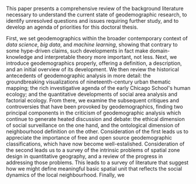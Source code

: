 This paper presents a comprehensive review of the background
literature necessary to understand the current state of geodemographic
research, to identify unresolved questions and issues requiring further
study, and to develop an agenda of priorities for this doctoral thesis.

First, we set geodemographics within the broader
contemporary context of *data science*, *big data*, and *machine
learning*, showing that contrary to some hype-driven claims, such
developments in fact make domain-knowledge and interpretable theory more
important, not less. Next, we introduce geodemographics properly,
offering a definition, a description, and an initial overview of its
development.  We then review the historical antecedents of
geodemographic analysis in more detail: the groundbreaking
visualizations of nineteenth-century urban thematic mapping; the rich
investigative agenda of the early Chicago School's human ecology; and the
quantitative developments of social area analysis and factorial ecology. 
From there, we examine the subsequent critiques and controversies that
have been provoked by geodemographics, finding two principal components
in the criticism of geodemographic analysis which  continue to generate
heated discussion and debate: the ethical dimension of social
surveillance on the one hand, and the ontological dimension of
neighbourhood definition on the other.  Consideration of the first leads
us to appreciate the importance of free and open source geodemographic
classifications, which have now become well-estalished. Consideration of
the second leads us to a survey of the intrinsic problems of spatial
zone design in quantitative geography, and a review of the progress in
addressing those problems. This leads to a survey of literature that
suggest how we might define meaningful basic spatial unit that reflects
the social dynamics of the local neighbourhood. Finally, we 



